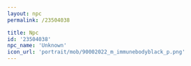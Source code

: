 ```yaml
---
layout: npc
permalink: /23504038

title: Npc
id: '23504038'
npc_name: 'Unknown'
icon_url: 'portrait/mob/90002022_m_immunebodyblack_p.png'
---
```

